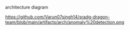 architecture diagram

https://github.com/Varun07singh14/sradg-dragon-team/blob/main/artifacts/arch/anomaly%20detection.png
